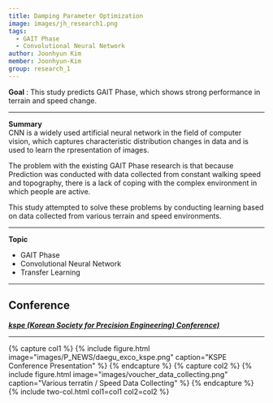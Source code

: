 ```yaml
---
title: Damping Parameter Optimization
image: images/jh_research1.png
tags:
  - GAIT Phase
  - Convolutional Neural Network
author: Joonhyun Kim
member: Joonhyun-Kim
group: research_1
---
```

**Goal** : This study predicts GAIT Phase, which shows strong performance in terrain and speed change.

***

**Summary**   
CNN is a widely used artificial neural network in the field of computer vision, which captures characteristic distribution changes in data and is used to learn the rpresentation of images.   
    
The problem with the existing GAIT Phase research is that because Prediction was conducted with data collected from constant walking speed and topography, there is a lack of coping with the complex environment in which people are active.
   
This study attempted to solve these problems by conducting learning based on data collected from various terrain and speed environments.

***

**Topic**    
 * GAIT Phase
 * Convolutional Neural Network
 * Transfer Learning


***
**Conference**   
- 
[**_kspe (Korean Society for Precision Engineering) Conference)_**](https://drive.google.com/file/d/1p5hMve-M4tQ8fD1xHreyuUOgk3CVtTga/view)


***

{% capture col1 %}
{%
  include figure.html
  image="images/P_NEWS/daegu_exco_kspe.png"
  caption="KSPE Conference Presentation"
%}
{% endcapture %}
{% capture col2 %}
{%
  include figure.html
  image="images/voucher_data_collecting.png"
  caption="Various terratin / Speed Data Collecting"
%}
{% endcapture %}
{% include two-col.html col1=col1 col2=col2 %}